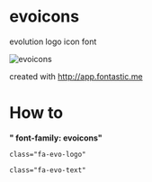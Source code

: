 # evoicons
evolution logo icon font

![evoicons](https://user-images.githubusercontent.com/7342798/34363670-8be61634-ea7e-11e7-84d7-8b9b1cf65fb5.png)

created with http://app.fontastic.me

# How to

**" font-family: evoicons"**

```class="fa-evo-logo"```

```class="fa-evo-text"```



